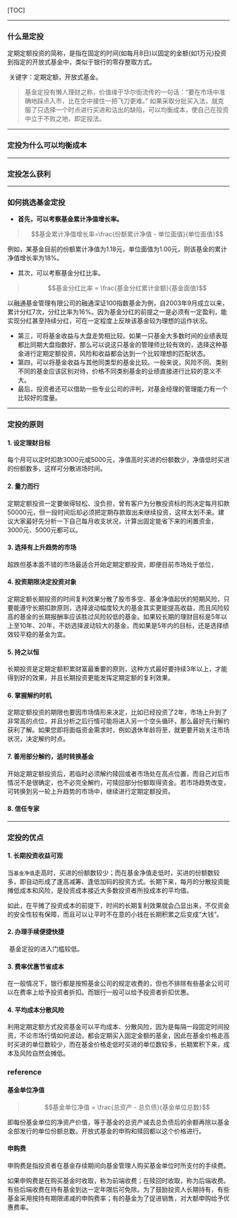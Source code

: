 [TOC]

---

### 什么是定投

​	定期定额投资的简称，是指在固定的时间(如每月8日)以固定的金额(如1万元)投资到指定的开放式基金中，类似于银行的零存整取方式。

​	关键字：定期定额，开放式基金。

> ​	基金定投有懒人理财之称，价值缘于华尔街流传的一句话：“要在市场中准确地踩点入市，比在空中接住一把飞刀更难。” 如果采取分批买入法，就克服了只选择一个时点进行买进和沽出的缺陷，可以均衡成本，使自己在投资中立于不败之地，即定投法。



---

### 定投为什么可以均衡成本





---

### 定投怎么获利









---

### 如何挑选基金定投

- **首先，可以考察基金累计净值增长率。**

>  $$基金累计净值增长率=\frac{份额累计净值 - 单位面值}{单位面值}$$

​	例如，某基金目前的份额累计净值为1.18元，单位面值为1.00元，则该基金的累计净值增长率为18%。

- 其次，可以考察基金分红比率。

> $$基金分红比率 = \frac{基金分红累计金额}{基金面值}$$

​	以融通基金管理有限公司的融通深证100指数基金为例，自2003年9月成立以来，累计分红7次，分红比率为16%。因为基金分红的前提之一是必须有一定盈利，能实现分红甚至持续分红，可在一定程度上反映该基金较为理想的运作状况。

- 第三，可将基金收益与大盘走势相比较。如果一只基金大多数时间的业绩表现都比同期大盘指数好，那么可以说这只基金的管理师比较有效的，选择这种基金进行定期定额投资，风险和收益都会达到一个比较理想的匹配状态。
- 第四，可以将基金收益与其他同类型的基金比较。一般来说，风险不同、类别不同的基金应该区别对待，价格不同类别基金的业绩直接进行比较的意义不大。
- 最后，投资者还可以借助一些专业公司的评判，对基金经理的管理能力有一个比较好的度量。



---

### 定投的原则

#### 1. 设定理财目标

​	每个月可以定时扣款3000元或5000元，净值高时买进的份额数少，净值低时买进的份额数多，这样可分散进场时间。

#### 2. 量力而行

​	定期定额投资一定要做得轻松、没负担，曾有客户为分散投资标的而决定每月扣款50000元，但一段时间后却必须把定期存款取出来继续投资，这样太划不来。建议大家最好先分析一下自己每月收支状况，计算出固定能省下来的闲置资金，3000元、5000元都可以。

#### 3. 选择有上升趋势的市场

​	超跌但基本面不错的市场最适合开始定期定额投资，即便目前市场处于低位，

#### 4. 投资期限决定投资对象

​	定期定额长期投资的时间复利效果分散了股市多空、基金净值起伏的短期风险，只要能遵守长期扣款原则，选择波动幅度较大的基金其实更能提高收益，而且风险较高的基金的长期报酬率应该胜过风险较低的基金。如果较长期的理财目标是5年以上至10年、20年，不妨选择波动较大的基金，而如果是5年内的目标，还是选择绩效较平稳的基金为宜。

#### 5. 持之以恒

​	长期投资是定期定额积累财富最重要的原则，这种方式最好要持续3年以上，才能得到好的效果，并且长期投资更能发挥定期定额的复利效果。

#### 6. 掌握解约时机

​	定期定额投资的期限也要因市场情形来决定，比如已经投资了2年，市场上升到了非常高的点位，并且分析之后行情可能将进入另一个空头循环，那么最好先行解约获利了解。如果您即将面临资金需求时，例如退休年龄将至，就更要开始关注市场状况，决定解约时点。

#### 7. 善用部分解约，适时转换基金

​	开始定期定额投资后，若临时必须解约赎回或者市场处在高点位置，而自己对后市情况不是很确定，也不必完全解约，可赎回部分份额取得资金。若市场趋势改变，可转换到另一轮上升趋势的市场中，继续进行定期定额投资。

#### 8. 信任专家



---

### 定投的优点

#### 1. 长期投资收益可观

​	当`基金净值`走高时，买进的份额数较少；而在基金净值走低时，买进的份额数较多，即自动形成了逢高减筹、逢低加码的投资方式。长期下来，每月的分散投资能摊低成本和风险，是投资成本接近大多数投资者所投成本的平均值。

​	如此，在平摊了投资成本的前提下，时间的长期复利效果就会凸显出来，不仅资金的安全性较有保障，而且可以让平时不在意的小钱在长期积累之后变成“大钱”。

#### 2. 办理手续便捷快捷

​	基金定投的进入门槛较低。

#### 3. 费率优惠节省成本

​	在一般情况下，银行都是按照基金公司的规定收费的，但也不排除有些基金公司可以在费率上给予投资者折扣。而银行一般可以给予投资者折扣优惠。

#### 4. 平均成本分散风险

​	利用定期定额方式投资基金可以平均成本、分散风险，因为是每隔一段固定时间投资，不论市场行情如何波动，都会定期买入固定金额的基金，因此在基金价格走高时买进的单位数较少，而在基金价格走低时买进的单位数较多，长期累积下来，成本及风险自然会摊低。



### reference

#### 基金单位净值

>  $$基金单位净值 = \frac{总资产 - 总负债}{基金单位总数}$$

​	即每份基金单位的净资产价值，等于基金的总资产减去总负债后的余额再除以基金全部发行的单位份额总数。开放式基金的申购和赎回都以这个价格进行。

#### 申购费

​	申购费是指投资者在基金存续期间向基金管理人购买基金单位时所支付的手续费。

​	如果申购费是在购买基金时收取，称为前端收费；在赎回时收取，称为后端收费。有些后端收费在持有基金到达一定年限后可免除。为了鼓励投资人长期持有，有些基金采用按持有期限递减的申购费率；有的基金为了促进销售，对大额申购给予优惠费率。